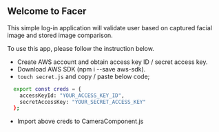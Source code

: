 ## Welcome to Facer

This simple log-in application will validate user based on captured facial image and stored image comparison.

To use this app, please follow the instruction below.

- Create AWS account and obtain access key ID / secret access key.
- Download AWS SDK (npm i --save aws-sdk).
- `touch secret.js` and copy / paste below code;

```sh
  export const creds = {
    accessKeyId: "YOUR_ACCESS_KEY_ID",
    secretAccessKey: "YOUR_SECRET_ACCESS_KEY"
  };
```

- Import above creds to CameraComponent.js
